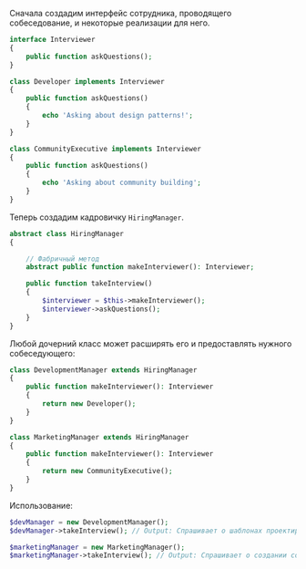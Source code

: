 Сначала создадим интерфейс сотрудника, проводящего собеседование, и некоторые реализации для него.

```php
interface Interviewer
{
    public function askQuestions();
}

class Developer implements Interviewer
{
    public function askQuestions()
    {
        echo 'Asking about design patterns!';
    }
}

class CommunityExecutive implements Interviewer
{
    public function askQuestions()
    {
        echo 'Asking about community building';
    }
}
```

Теперь создадим кадровичку `HiringManager`.

```php
abstract class HiringManager
{

    // Фабричный метод
    abstract public function makeInterviewer(): Interviewer;

    public function takeInterview()
    {
        $interviewer = $this->makeInterviewer();
        $interviewer->askQuestions();
    }
}
```

Любой дочерний класс может расширять его и предоставлять нужного собеседующего:

```php
class DevelopmentManager extends HiringManager
{
    public function makeInterviewer(): Interviewer
    {
        return new Developer();
    }
}

class MarketingManager extends HiringManager
{
    public function makeInterviewer(): Interviewer
    {
        return new CommunityExecutive();
    }
}
```

Использование:

```php
$devManager = new DevelopmentManager();
$devManager->takeInterview(); // Output: Спрашивает о шаблонах проектирования.

$marketingManager = new MarketingManager();
$marketingManager->takeInterview(); // Output: Спрашивает о создании сообщества.
```